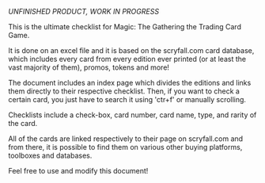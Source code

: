 *UNFINISHED PRODUCT, WORK IN PROGRESS*

This is the ultimate checklist for Magic: The Gathering the Trading Card Game.

It is done on an excel file and it is based on the scryfall.com card database, which includes every card from every
edition ever printed (or at least the vast majority of them), promos, tokens and more!

The document includes an index page which divides the editions and links them directly to their respective checklist. 
Then, if you want to check a certain card, you just have to search it using 'ctr+f' or manually scrolling.

Checklists include a check-box, card number, card name, type, and rarity of the card.

All of the cards are linked respectively to their page on scryfall.com and from there, it is possible to find them on various other buying platforms, toolboxes and databases.
    
Feel free to use and modify this document!
